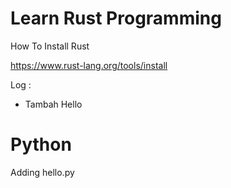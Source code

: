 # Learn Rust Programming

How To Install Rust

https://www.rust-lang.org/tools/install

Log :
- Tambah Hello

# Python
Adding hello.py
